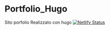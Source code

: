 # Portfolio_Hugo
Sito porfolio Realizzato con hugo
[![Netlify Status](https://api.netlify.com/api/v1/badges/ad0bc130-3e58-4506-95fe-58ae6549e6e5/deploy-status)](https://app.netlify.com/sites/abitofme/deploys)